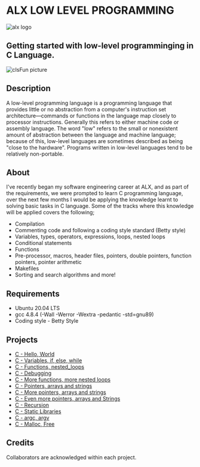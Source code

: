 # ALX LOW LEVEL PROGRAMMING
![alx logo](https://lh3.googleusercontent.com/fy10JIdBRggZ6h4nwNTbXvDaaWptLedf2yY8bDLCvq5rSckYrck0J1V6WszkU77mt0JuvRECqTWsAPKRTEYQpM9DGjA9tWMjoYVe=w275)

## Getting started with low-level programminging in C Language.
![cIsFun picture](https://camo.githubusercontent.com/3d51da6302e9f14aa387547687650884c29991e1e33eadaede096cfcba67491f/68747470733a2f2f73332e616d617a6f6e6177732e636f6d2f696e7472616e65742d70726f6a656374732d66696c65732f686f6c626572746f6e7363686f6f6c2d6c6f775f6c6576656c5f70726f6772616d6d696e672f3231322f63697366756e2e6a7067)

## Description
A low-level programming language is a programming language that provides little or no abstraction from a computer's instruction set architecture—commands or functions in the language map closely to processor instructions. Generally this refers to either machine code or assembly language. The word "low" refers to the small or nonexistent amount of abstraction between the language and machine language; because of this, low-level languages are sometimes described as being "close to the hardware". Programs written in low-level languages tend to be relatively non-portable.

## About

I've recently began my software engineering career at ALX, and as part of the requirements, we were prompted to learn C programming language, over the next few months I would be applying the knowledge learnt to solving basic tasks in C language.
Some of the tracks where this knowledge will be applied covers the following;

* Compilation
* Commenting code and following a coding style standard (Betty style)
* Variables, types, operators, expressions, loops, nested loops
* Conditional statements
* Functions
* Pre-processor, macros, header files, pointers, double pointers, function pointers, pointer arithmetic
* Makefiles
* Sorting and search algorithms and more!

## Requirements
* Ubuntu 20.04 LTS
* gcc 4.8.4 (-Wall -Werror -Wextra -pedantic -std=gnu89)
* Coding style - Betty Style

## Projects
* [C - Hello, World](https://github.com/TosinISOGUN/alx-low_level_programming/tree/master/0x00-hello_world)
* [C - Variables, if, else, while](https://github.com/TosinISOGUN/alx-low_level_programming/tree/master/0x01-variables_if_else_while)
* [C - Functions, nested_loops](https://github.com/TosinISOGUN/alx-low_level_programming/tree/master/0x02-functions_nested_loops)
* [C - Debugging](https://github.com/TosinISOGUN/alx-low_level_programming/tree/master/0x03-debugging)
* [C - More functions, more nested loops](https://github.com/TosinISOGUN/alx-low_level_programming/tree/master/0x04-more_functions_nested_loops)
* [C - Pointers, arrays and strings](https://github.com/TosinISOGUN/alx-low_level_programming/tree/master/0x05-pointers_arrays_strings)
* [C - More pointers, arrays and strings](https://github.com/TosinISOGUN/alx-low_level_programming/tree/master/0x06-pointers_arrays_strings)
* [C - Even more pointers, arrays and Strings](https://github.com/TosinISOGUN/alx-low_level_programming/tree/master/0x07-pointers_arrays_strings)
* [C - Recursion](https://github.com/TosinISOGUN/alx-low_level_programming/tree/master/0x08-recursion)
* [C - Static Libraries](https://github.com/TosinISOGUN/alx-low_level_programming/tree/master/0x09-static_libraries)
* [C - argc, argv](https://github.com/TosinISOGUN/alx-low_level_programming/tree/master/0x0A-argc_argv)
* [C - Malloc, Free](https://github.com/TosinISOGUN/alx-low_level_programming/tree/master/0x0B-malloc_free)

## Credits
Collaborators are acknowledged within each project.
